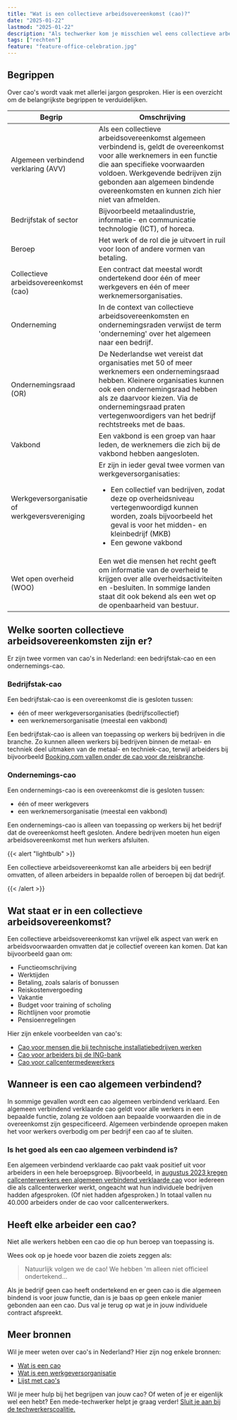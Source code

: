 ```yaml
---
title: "Wat is een collectieve arbeidsovereenkomst (cao)?"
date: "2025-01-22"
lastmod: "2025-01-22"
description: "Als techwerker kom je misschien wel eens collectieve arbeidsovereenkomsten (cao's) tegen. Maar hoe werkt een cao? Wat staat erin? Hier de basis over cao's in Nederland."
tags: ["rechten"]
feature: "feature-office-celebration.jpg"
---
```


## Begrippen

Over cao's wordt vaak met allerlei jargon gesproken. Hier is een overzicht om de belangrijkste begrippen te verduidelijken.

| Begrip                                        | Omschrijving                                                                                                                                                                                                                                                                        |
| --------------------------------------------- | ----------------------------------------------------------------------------------------------------------------------------------------------------------------------------------------------------------------------------------------------------------------------------------- |
| Algemeen verbindend verklaring (AVV)          | Als een collectieve arbeidsovereenkomst algemeen verbindend is, geldt de overeenkomst voor alle werknemers in een functie die aan specifieke voorwaarden voldoen. Werkgevende bedrijven zijn gebonden aan algemeen bindende overeenkomsten en kunnen zich hier niet van afmelden.   |
| Bedrijfstak of sector                         | Bijvoorbeeld metaalindustrie, informatie- en communicatie technologie (ICT), of horeca.                                                                                                                                                                                             |
| Beroep                                        | Het werk of de rol die je uitvoert in ruil voor loon of andere vormen van betaling.                                                                                                                                                                                                 |
| Collectieve arbeidsovereenkomst (cao)         | Een contract dat meestal wordt ondertekend door één of meer werkgevers en één of meer werknemersorganisaties.                                                                                                                                                                       |
| Onderneming                                   | In de context van collectieve arbeidsovereenkomsten en ondernemingsraden verwijst de term 'onderneming' over het algemeen naar een bedrijf.                                                                                                                                         |
| Ondernemingsraad (OR)                         | De Nederlandse wet vereist dat organisaties met 50 of meer werknemers een ondernemingsraad hebben. Kleinere organisaties kunnen ook een ondernemingsraad hebben als ze daarvoor kiezen. Via de ondernemingsraad praten vertegenwoordigers van het bedrijf rechtstreeks met de baas. |
| Vakbond                                       | Een vakbond is een groep van haar leden, de werknemers die zich bij de vakbond hebben aangesloten.                                                                                                                                                                                  |
| Werkgeversorganisatie of werkgeversvereniging | Er zijn in ieder geval twee vormen van werkgeversorganisaties: <ul><li>Een collectief van bedrijven, zodat deze op overheidsniveau vertegenwoordigd kunnen worden, zoals bijvoorbeeld het geval is voor het midden- en kleinbedrijf (MKB)</li><li>Een gewone vakbond</li> </ul>     |
| Wet open overheid (WOO)                       | Een wet die mensen het recht geeft om informatie van de overheid te krijgen over alle overheidsactiviteiten en -besluiten. In sommige landen staat dit ook bekend als een wet op de openbaarheid van bestuur.                                                                       |

<!-- Vermoeden: Ben heeft gehoord dat sommige OR's onderhandelingen voeren als er een gebrek is aan vakbondsaanwezigheid in sommige bedrijven -->

## Welke soorten collectieve arbeidsovereenkomsten zijn er?

Er zijn twee vormen van cao's in Nederland: een bedrijfstak-cao en een ondernemings-cao.

### Bedrijfstak-cao

Een bedrijfstak-cao is een overeenkomst die is gesloten tussen:

- één of meer werkgeversorganisaties (bedrijfscollectief)
- een werknemersorganisatie (meestal een vakbond)

Een bedrijfstak-cao is alleen van toepassing op werkers bij bedrijven in die branche. Zo kunnen alleen werkers bij bedrijven binnen de metaal- en techniek deel uitmaken van de metaal- en techniek-cao, terwijl arbeiders bij bijvoorbeeld [Booking.com vallen onder de cao voor de reisbranche](https://www.rijksoverheid.nl/documenten/woo-besluiten/2023/01/20/besluit-op-woo-verzoek-over-cao-in-de-reisbranche).

### Ondernemings-cao

Een ondernemings-cao is een overeenkomst die is gesloten tussen:

- één of meer werkgevers
- een werknemersorganisatie (meestal een vakbond)

Een ondernemings-cao is alleen van toepassing op werkers bij het bedrijf dat de overeenkomst heeft gesloten. Andere bedrijven moeten hun eigen arbeidsovereenkomst met hun werkers afsluiten.

{{< alert "lightbulb" >}}

Een collectieve arbeidsovereenkomst kan alle arbeiders bij een bedrijf omvatten, of alleen arbeiders in bepaalde rollen of beroepen bij dat bedrijf.

{{< /alert >}}

<!-- TO DO: bevestigen, dan commentaar verwijderen

❓Vereist bevestiging - Alle cao's van de industrie worden ondertekend door de overheid en zijn als zodanig over het algemeen allemaal openbaar en zichtbaar

❓Vereist bevestiging - Bedrijfs-cao's zijn over het algemeen ook allemaal openbaar? -->

## Wat staat er in een collectieve arbeidsovereenkomst?

Een collectieve arbeidsovereenkomst kan vrijwel elk aspect van werk en arbeidsvoorwaarden omvatten dat je collectief overeen kan komen. Dat kan bijvoorbeeld gaan om:

- Functieomschrijving
- Werktijden
- Betaling, zoals salaris of bonussen
- Reiskostenvergoeding
- Vakantie
- Budget voor training of scholing
- Richtlijnen voor promotie
- Pensioenregelingen

Hier zijn enkele voorbeelden van cao's:

- [Cao voor mensen die bij technische installatiebedrijven werken](https://www.fnv.nl/cao-sector/metaal/metaal-techniek/cao-technisch-installatiebedrijf)
- [Cao voor arbeiders bij de ING-bank](https://www.uitvoeringarbeidsvoorwaardenwetgeving.nl/mozard/!suite92.scherm1007?mObj=40406&mSelod=483664)
- [Cao voor callcentermedewerkers](https://zoek.officielebekendmakingen.nl/stcrt-2023-19994.html)

## Wanneer is een cao algemeen verbindend?

In sommige gevallen wordt een cao algemeen verbindend verklaard. Een algemeen verbindend verklaarde cao geldt voor alle werkers in een bepaalde functie, zolang ze voldoen aan bepaalde voorwaarden die in de overeenkomst zijn gespecificeerd. Algemeen verbindende oproepen maken het voor werkers overbodig om per bedrijf een cao af te sluiten.

### Is het goed als een cao algemeen verbindend is?

Een algemeen verbindend verklaarde cao pakt vaak positief uit voor arbeiders in een hele beroepsgroep. Bijvoorbeeld, in [augustus 2023 kregen callcenterwerkers een algemeen verbindend verklaarde cao](https://www.fnv.nl/nieuwsbericht/sectornieuws/ict/2023/08/duizenden-werknemers-callcenters-maken-loonsprong) voor iedereen die als callcenterwerker werkt, ongeacht wat hun individuele bedrijven hadden afgesproken. (Of niet hadden afgesproken.) In totaal vallen nu 40.000 arbeiders onder de cao voor callcenterwerkers.

<!-- TO DO: bevestigen, dan commentaar verwijderen

❓Vereist bevestiging - Over het algemeen geldt de AVV van een cao alleen voor op de industrie gebaseerde cao's.

❓Vereist bevestiging - Over het algemeen geldt de AVV van een cao alleen voor bepaalde beroepen in het bedrijf. -->

## Heeft elke arbeider een cao?

Niet alle werkers hebben een cao die op hun beroep van toepassing is.

Wees ook op je hoede voor bazen die zoiets zeggen als:

> Natuurlijk volgen we de cao! We hebben 'm alleen niet officieel ondertekend...

Als je bedrijf geen cao heeft ondertekend en er geen cao is die algemeen bindend is voor jouw functie, dan is je baas op geen enkele manier gebonden aan een cao. Dus val je terug op wat je in jouw individuele contract afspreekt.

## Meer bronnen

Wil je meer weten over cao's in Nederland? Hier zijn nog enkele bronnen:

- [Wat is een cao](https://www.rijksoverheid.nl/onderwerpen/arbeidsovereenkomst-en-cao/vraag-en-antwoord/wat-is-een-cao)
- [Wat is een werkgeversorganisatie](https://www.mkbservicedesk.nl/personeel/management/wat-is-een-werkgeversorganisatie)
- [Lijst met cao's](https://www.arboportaal.nl/externe-bronnen/overige-nuttige-links/overzicht-van-alle-caos-en-avvs)

Wil je meer hulp bij het begrijpen van jouw cao? Of weten of je er eigenlijk wel een hebt? Een mede-techwerker helpt je graag verder! [Sluit je aan bij de techwerkerscoalitie.](join)
